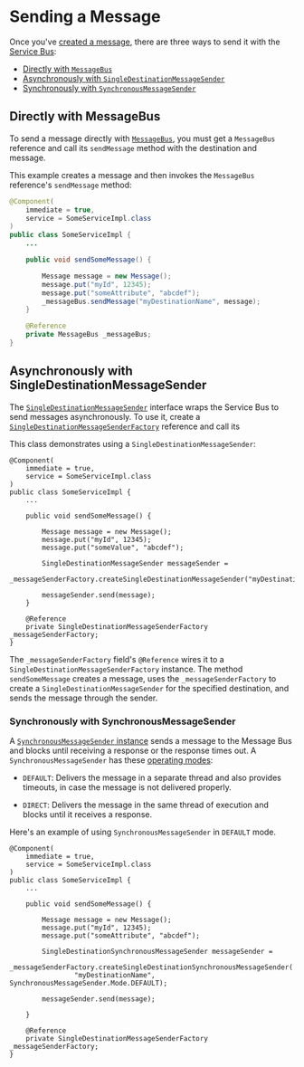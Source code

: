 # Sending a Message

Once you've 
[created a message](/docs/7-2/frameworks/-/knowledge_base/f/creating-a-message), 
there are three ways to send it with the 
[Service Bus](/docs/7-2/frameworks/-/knowledge_base/f/using-the-service-bus): 

-   [Directly with `MessageBus`](#directly-with-messagebus)
-   [Asynchronously with `SingleDestinationMessageSender`](#asynchronously-with-singledestinationmessagesender) 
-   [Synchronously with `SynchronousMessageSender`](#synchronously-with-synchronousmessagesender)

## Directly with MessageBus

To send a message directly with 
[`MessageBus`](@platform-ref@/7.2-latest/javadocs/portal-kernel/com/liferay/portal/kernel/messaging/MessageBus.html), 
you must get a `MessageBus` reference and call its `sendMessage` method with the 
destination and message. 

This example creates a message and then invokes the `MessageBus` reference's 
`sendMessage` method: 

```java
@Component(
    immediate = true,
    service = SomeServiceImpl.class
)
public class SomeServiceImpl {
    ...

    public void sendSomeMessage() {

        Message message = new Message();
        message.put("myId", 12345);
        message.put("someAttribute", "abcdef");
        _messageBus.sendMessage("myDestinationName", message);
    }

    @Reference
    private MessageBus _messageBus;
}
```

## Asynchronously with SingleDestinationMessageSender

The 
[`SingleDestinationMessageSender`](@platform-ref@/7.2-latest/javadocs/portal-kernel/com/liferay/portal/kernel/messaging/sender/SingleDestinationMessageSender.html) 
interface wraps the Service Bus to send messages asynchronously. To use it, 
create a 
[`SingleDestinationMessageSenderFactory`](@platform-ref@/7.2-latest/javadocs/portal-kernel/com/liferay/portal/kernel/messaging/sender/SingleDestinationMessageSenderFactory.html) 
reference and call its 

This class 
demonstrates using a `SingleDestinationMessageSender`: 

    @Component(
        immediate = true,
        service = SomeServiceImpl.class
    )
    public class SomeServiceImpl {
        ...

        public void sendSomeMessage() {

            Message message = new Message();
            message.put("myId", 12345);
            message.put("someValue", "abcdef");

            SingleDestinationMessageSender messageSender = 
               _messageSenderFactory.createSingleDestinationMessageSender("myDestinationName");

            messageSender.send(message);
        }

        @Reference
        private SingleDestinationMessageSenderFactory _messageSenderFactory;
    }

The `_messageSenderFactory` field's `@Reference` wires it to a
`SingleDestinationMessageSenderFactory` instance. The method
`sendSomeMessage` creates a message, uses the `_messageSenderFactory` to
create a `SingleDestinationMessageSender` for the specified destination, and
sends the message through the sender. 

### Synchronously with SynchronousMessageSender

A [`SynchronousMessageSender` instance](@platform-ref@/7.1-latest/javadocs/portal-kernel/com/liferay/portal/kernel/messaging/sender/SynchronousMessageSender.html)
sends a message to the Message Bus and blocks until receiving a response or the
response times out. A `SynchronousMessageSender` has these
[operating modes](@platform-ref@/7.1-latest/javadocs/portal-kernel/com/liferay/portal/kernel/messaging/sender/SynchronousMessageSender.Mode.html):

-   `DEFAULT`: Delivers the message in a separate thread and also provides
    timeouts, in case the message is not delivered properly.

-   `DIRECT`: Delivers the message in the same thread of execution and blocks 
    until it receives a response. 

Here's an example of using `SynchronousMessageSender` in `DEFAULT` mode.

    @Component(
        immediate = true,
        service = SomeServiceImpl.class
    )
    public class SomeServiceImpl {
        ...

        public void sendSomeMessage() {

            Message message = new Message();
            message.put("myId", 12345);
            message.put("someAttribute", "abcdef");

            SingleDestinationSynchronousMessageSender messageSender = 
                _messageSenderFactory.createSingleDestinationSynchronousMessageSender(
                    "myDestinationName", SynchronousMessageSender.Mode.DEFAULT);

            messageSender.send(message);

        }

        @Reference
        private SingleDestinationMessageSenderFactory _messageSenderFactory;
    }
